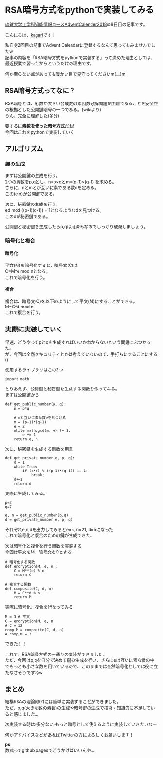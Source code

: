 # RSA暗号方式をpythonで実装してみる
[琉球大学工学科知能情報コースAdventCalender2018](https://adventar.org/calendars/3436)の8日目の記事です。

こんにちは、[kagari](https://twitter.com/kagarin_ie)です！

私自身2回目の記事でAdvent Calendarに登録するなんて思ってもみませんでしたw  
記事の内容を「RSA暗号方式をpythonで実装する」って決めた理由としては、最近授業で習ったからというだけの理由です。

何か至らない点があっても暖かい目で見守ってくださいm(__)m

## RSA暗号方式ってなに？
RSA暗号とは、桁数が大きい合成数の素因数分解問題が困難であることを安全性の根拠とした公開鍵暗号の一つである。(wikiより)  
うん、完全に理解した(多分)  

要するに**素数を使った暗号方式**だね!  
今回はこれをpythonで実装していく

## アルゴリズム
### 鍵の生成
まずは公開鍵の生成を行う。  
2つの素数をp,qとし、n=p×qとm=(p-1)×(q-1) を求める。  
さらに、nとmとが互いに素である数$e$を定める。  
この(e,n)が公開鍵である。  

次に、秘密鍵の生成を行う。  
ed mod ((p-1)(q-1)) = 1となるようなdを見つける。  
このdが秘密鍵である。

公開鍵と秘密鍵を生成したらp,qは用済みなのでしっかり破棄しましょう。

### 暗号化と複合

#### 暗号化
平文(M)を暗号化すると、暗号文(C)は  
C=M^e mod nとなる。  
これで暗号化を行う。

#### 複合
複合は、暗号文(C)を以下のようにして平文(M)にすることができる。   
M=C^d mod n  
これで複合を行う。

## 実際に実装していく
早速、どうやってpとqを生成すればいいかわからないという問題にぶつかった。  
が、今回は全然セキュリティとかは考えていないので、手打ちにすることにする()

使用するライブラリはこの2つ

    import math
    
とりあえず、公開鍵と秘密鍵を生成する関数を作ってみる。  
まずは公開鍵から
    
    def get_public_number(p, q):
        n = p*q
    
        # mと互いに素な数eを見つける
        m = (p-1)*(q-1)
        e = 2
        while math.gcd(m, e) != 1:
            e += 1
        return e, n
        
次に、秘密鍵を生成する関数を用意
    
    def get_private_number(e, p, q):
        d = 1
        while True:
            if (e*d) % ((p-1)*(q-1)) == 1:
                break;
        d+=1
        return d

 実際に生成してみる。
 
    p=3
    q=7
    
    e, n = get_public_number(p,q)
    d = get_private_number(e, p, q)
    
それぞれe,n,dを出力してみるとe=5, n=21, d=5になった  
これで暗号化と複合のための鍵が生成できた。

次は暗号化と複合を行う関数を実装する  
今回は平文をM、暗号文をCとする

    # 暗号化する関数
    def encryption(M, e, n):
        C = M**(e) % n
        return C

    # 複合する関数
    def composite(C, d, n):
        M = C**d % n
        return M

実際に暗号化、複合を行なってみる

    M = 3 # 平文
    C = encryption(M, e, n)
    # C = 12
    comp_M = composite(C, d, n)
    # comp_M = 3
    
できた！！

これで、RSA暗号方式の一通りの実装ができました。  
ただ、今回はp,qを自分で決めて鍵の生成を行い、さらにeは互いに素な数の中でもっとも小さな数を用いているので、このままでは全然暗号化としては役に立たなさそうですねw  

## まとめ
結構RSAの理論的(?)には簡単に実装することができました。  
ただ、p,q(大きな数の素数)の生成や暗号鍵の生成で技術・知識的に不足していると感じました...

次実装する時は(多分ない)もっと暗号として使えるように実装していきたいなー

何かアドバイスなどがあれば[Twitter](https://twitter.com/kagarin_ie)の方によろしくお願いします！

**ps**  
数式ってgithub pagesでどうかけばいいんや...
